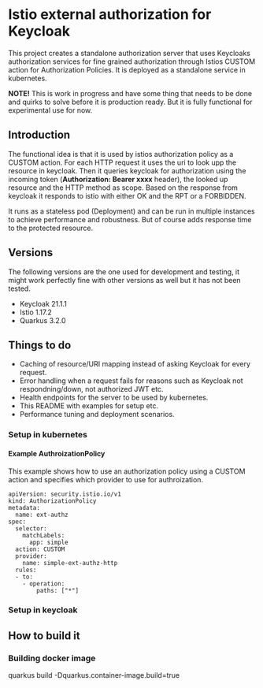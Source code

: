 # Istio external authorization for Keycloak
This project creates a standalone authorization server that uses Keycloaks authorization services for fine grained authorization through Istios CUSTOM action for Authorization Policies. It is deployed as a standalone service in kubernetes.

**NOTE!** This is work in progress and have some thing that needs to be done and quirks to solve before it is production ready. But it is fully functional for experimental use for now.

## Introduction
The functional idea is that it is used by istios authorization policy as a CUSTOM action. For each HTTP request it uses the uri to look upp the resource in keycloak. Then it queries keycloak for authorization using the incoming token (**Authorization: Bearer xxxx** header), the looked up resource and the HTTP method as scope. Based on the response from keycloak it responds to istio with either OK and the RPT or a FORBIDDEN.

It runs as a stateless pod (Deployment) and can be run in multiple instances to achieve performance and robustness. But of course adds response time to the protected resource.

## Versions
The following versions are the one used for development and testing, it might work perfectly fine with other versions as well but it has not been tested.
* Keycloak 21.1.1
* Istio 1.17.2
* Quarkus 3.2.0

## Things to do
* Caching of resource/URI mapping instead of asking Keycloak for every request.
* Error handling when a request fails for reasons such as Keycloak not respondning/down, not authorized JWT etc.
* Health endpoints for the server to be used by kubernetes.
* This README with examples for setup etc.
* Performance tuning and deployment scenarios.

### Setup in kubernetes
#### Example AuthroizationPolicy
This example shows how to use an authorization policy using a CUSTOM action and specifies which provider to use for authroization.
```
apiVersion: security.istio.io/v1
kind: AuthorizationPolicy
metadata:
  name: ext-authz
spec:
  selector:
    matchLabels:
      app: simple
  action: CUSTOM
  provider:
    name: simple-ext-authz-http
  rules:
  - to:
    - operation:
        paths: ["*"]
```

### Setup in keycloak

## How to build it

### Building docker image
quarkus build -Dquarkus.container-image.build=true
